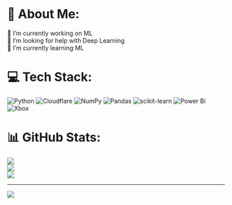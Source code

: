# 💫 About Me:
🔭 I’m currently working on ML<br>🤝 I’m looking for help with Deep Learning<br>🌱 I’m currently learning ML


# 💻 Tech Stack:
![Python](https://img.shields.io/badge/python-3670A0?style=for-the-badge&logo=python&logoColor=ffdd54) ![Cloudflare](https://img.shields.io/badge/Cloudflare-F38020?style=for-the-badge&logo=Cloudflare&logoColor=white) ![NumPy](https://img.shields.io/badge/numpy-%23013243.svg?style=for-the-badge&logo=numpy&logoColor=white) ![Pandas](https://img.shields.io/badge/pandas-%23150458.svg?style=for-the-badge&logo=pandas&logoColor=white) ![scikit-learn](https://img.shields.io/badge/scikit--learn-%23F7931E.svg?style=for-the-badge&logo=scikit-learn&logoColor=white) ![Power Bi](https://img.shields.io/badge/power_bi-F2C811?style=for-the-badge&logo=powerbi&logoColor=black) ![Xbox](https://img.shields.io/badge/xbox-%23107C10.svg?style=for-the-badge&logo=xbox&logoColor=white)
# 📊 GitHub Stats:
![](https://github-readme-stats.vercel.app/api?username=Asvdi&theme=radical&hide_border=false&include_all_commits=true&count_private=false)<br/>
![](https://nirzak-streak-stats.vercel.app/?user=Asvdi&theme=radical&hide_border=false)<br/>
![](https://github-readme-stats.vercel.app/api/top-langs/?username=Asvdi&theme=radical&hide_border=false&include_all_commits=true&count_private=false&layout=compact)

---
[![](https://visitcount.itsvg.in/api?id=Asvdi&icon=0&color=0)](https://visitcount.itsvg.in)

<!-- Proudly created with GPRM ( https://gprm.itsvg.in ) -->
